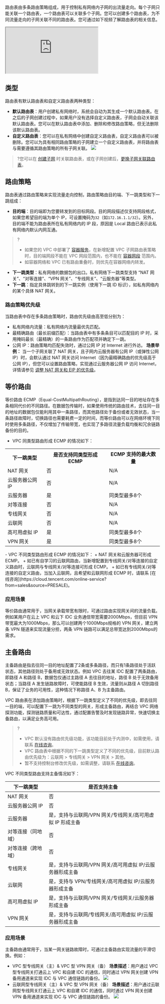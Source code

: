 路由表由多条路由策略组成，用于控制私有网络内子网的出流量走向。每个子网只能关联一个路由表，一个路由表可以关联多个子网。您可以创建多个路由表，为不同流量走向的子网关联不同的路由表。您可通过如下视频了解路由表的相关信息。
<div class="doc-video-mod"><iframe src="https://cloud.tencent.com/edu/learning/quick-play/2354-35381?source=gw.doc.media&withPoster=1&notip=1"></iframe></div>

## 类型
路由表有默认路由表和自定义路由表两种类型： 
- **默认路由表**：用户创建私有网络时，系统会自动为其生成一个默认路由表。在之后的子网创建过程中，如果用户没有选择自定义路由表，子网会自动关联该默认路由表。您可以在默认路由表中添加、删除和修改路由策略，但无法删除该默认路由表。
- **自定义路由表**：您可以在私有网络中创建自定义路由表，自定义路由表可以被删除。您可以为具有相同路由策略的子网建立一个自定义路由表，并将路由表与需要遵循其路由策略的所有子网关联。
![](https://main.qcloudimg.com/raw/bc48ff028c5004ec9fac718aeee30a9c.png)
>?您可以在 [创建子网](https://cloud.tencent.com/document/product/215/36517) 时关联路由表，或在子网创建后，[更换子网关联路由表](https://cloud.tencent.com/document/product/215/53531)。
>

## 路由策略
路由表通过路由策略来实现流量走向控制，路由策略由目的端、下一跳类型和下一跳组成：
- **目的端**：目的端即为您要转发到的目标网段。目的网段描述仅支持网段格式，如果您希望目的端为单个 IP，可设置掩码为`32`（如`172.16.1.1/32`）。另外，目的端不能为路由表所在私有网络内的 IP 段，原因是 Local 路由已表示此私有网络内默认内网互通。
>?
>+ 如果您的 VPC 中部署了 [容器服务](https://cloud.tencent.com/document/product/457/6759)，在新增配置 VPC 子网路由表策略时，目的端网段不能在 VPC 网段范围内，也不能在 [容器网段](https://cloud.tencent.com/document/product/457/50353) 范围内。
>+ 如容器网络和 VPC 已有路由重叠时，则优先在容器网络内转发。
- **下一跳类型**：私有网络的数据包的出口。私有网络下一跳类型支持 “NAT 网关”、“对等连接”、“VPN 网关”、“专线网关”、“云服务器”等类型。
- **下一跳**：指定具体跳转到的下一跳实例（使用下一跳 ID 标识），如私有网络内的某个具体 NAT 网关。


### 路由策略优先级
当路由表中存在多条路由策略时，路由优先级由高至低分别为：
- 私有网络内流量：私有网络内流量最优先匹配。
- 最精确路由（最长前缀匹配）：当路由表中有多条条目可以匹配目的 IP 时，采用掩码最长（最精确）的一条路由作为匹配项并确定下一跳。
- 公网 IP：路由策略均匹配失效时，通过公网 IP 对 Internet 进行外访。
**场景举例：**
当一个子网关联了 NAT 网关，且子网内云服务器有公网 IP（或弹性公网 IP）时，会默认通过 NAT 网关访问 Internet（因为最精确路由的优先级高于公网 IP），但您可以设置路由策略，实现通过云服务器公网 IP 访问 Internet，详情请参见 [调整 NAT 网关和 EIP 的优先级](https://cloud.tencent.com/document/product/552/30012)。

## 等价路由 
等价路由 ECMP（Equal-CostMultipathRouting），是指到达同一目的地址存在多条相同代价的不同路径。在数据包传输时，如果使用传统的路由技术，去往同一目的地址的数据包仅能利用其中一条路径，而其他路径处于备份或者无效状态，当一条路径故障时，切换路径也需要耗费一定的时间，而等价路由可以在网络环境下同时使用多条路径，不仅增加了传输带宽，也实现了多路径流量负载均衡和冗余链路备份的目的。

- VPC 同类型路由形成 ECMP 的情况如下：
<table>
<tr>
<th>下一跳类型</th>
<th>是否支持同类型形成 ECMP</th>
<th>ECMP 支持的最大数量</th>
</tr>
<tr>
<td>NAT 网关</td>
<td>否</td>
<td>N/A</td>
</tr>
<tr>
<td>云服务器公网 IP</td>
<td>否</td>
<td>N/A</td>
</tr>
<tr>
<td>云服务器</td>
<td>是</td>
<td>同类型最多8个</td>
</tr>
<tr>
<td>对等连接</td>
<td>否</td>
<td>N/A</td>
</tr>
<tr>
<td>专线网关</td>
<td>否</td>
<td> N/A</td>
</tr>
<tr>
<td>云联网</td>
<td>否</td>
<td> N/A</td>
</tr>
<tr>
<td>高可用虚拟 IP</td>
<td>是</td>
<td>同类型最多8个</td>
</tr>
<tr>
<td>VPN 网关</td>
<td>是</td>
<td>同类型最多8个</td>
</tr>
</table>
- VPC 不同类型路由形成 ECMP 的情况如下：
  + NAT 网关和云服务器可形成 ECMP。
  + 如已有自学习的云联网路由，当新增配置到专线网关/对等连接的自定义路由时，云联网与专线网关/对等连接可形成 ECMP。
  + 如已有专线网关/对等连接的自定义路由，当加入云联网，且希望和云联网形成 ECMP 时，请联系 [在线咨询](https://cloud.tencent.com/online-service?from=sales&source=PRESALE)。



### 应用场景
等价路由通常用于，当网关承载带宽有限时，可通过路由实现网关间的流量负载。例如某用户在云上 VPC 和云下 IDC 业务通信带宽需要2000Mbps，但目前 VPN 带宽最大为1000Mbps，那么可以创建两个1000Mbps规格的 VPN 网关，建立两条 VPN 隧道来实现流量分担，两条 VPN 链路可以满足总带宽达到2000Mbps的需求。

## 主备路由
主备路由是指去往同一目的地址配置了2条或多条路径，而只有1条路径处于活跃状态，其他路径则处于备用或无效状态。例如 VPC 去往某 IDC 配置了两条路由，即路径 A 和路径 B，数据包仅通过主路径 A 去往目的地址，路径 B 处于无效备用状态；当路径 A 发生链路故障时，可使能路径 B 生效，流量则从路径 A 切到路径 B，保证了业务的可用性，这种情况下称路径 A、B 为主备路由。

VPC 路由表在添加路由策略时，根据下一跳类型定义了不同的优先级，即去往同一目的端，可以配置下一跳为不同类型的网关，形成主备路由，再结合 VPC 网络探测功能，探测链路质量和可达性，通过配置告警及时发现链路异常，快速切换主备路由，以满足业务高可用。
>?
>+ VPC 默认没有路由优先级功能，该功能目前处于内测中，如需使用，请联系 [在线咨询](https://cloud.tencent.com/online-service?from=sales&source=PRESALE)。
>+ VPC 路由表中根据不同的下一跳类型定义了不同的优先级，目前默认路由优先级为：云联网 > 专线网关 > VPN 网关 > 其他。
>+ 暂不支持控制台修改优先级，如需调整，请联系 [在线咨询](https://cloud.tencent.com/online-service?from=sales&source=PRESALE)。

VPC 不同类型路由支持主备情况如下：

| 下一跳类型         | 是否支持主备                                            |
| ------------------ | ------------------------------------------------------- |
| NAT 网关            | 否                                                      |
| 云服务器公网 IP     | 否                                                      |
| 云服务器           | 是，支持与云联网/VPN 网关/专线网关/高可用虚拟 IP 形成主备  |
| 对等连接（同地域） | 否                                                      |
| 对等连接（跨地域） | 否                                                      |
| 专线网关           | 是，支持与云联网/VPN 网关/高可用虚拟 IP/云服务器形成主备  |
| 云联网             | 是，支持与 VPN/专线网关/高可用虚拟 IP/云服务器形成主备    |
| 高可用虚拟 IP       | 是，支持与云联网/VPN 网关/专线网关/云服务器形成主备      |
| VPN 网关            | 是，支持与云联网/专线网关/高可用虚拟 IP/云服务器形成主备 |


### 应用场景
主备路由通常用于，当某一网关链路故障时，可通过主备路由实现流量的平滑切换。例如：
+ VPC 型专线网关（主）& VPC 型 VPN 网关（备）
  **场景描述**：用户通过 VPC 型专线网关打通云上 VPC 和自建 IDC 的通信，同时通过 VPN 网关创建 VPN 备用通道来实现 IDC 与 VPC 通信链路的备份。
  ![](https://main.qcloudimg.com/raw/6371959ca33fe42ac9dfc3c62529bb87.png)
+ 云联网型专线网关（主）& VPC 型 VPN 网关（备）
  **场景描述**：用户通过云联网型专线网关打通云上 VPC 和自建 IDC 的通信，同时通过 VPN 网关创建 VPN 备用通道来实现 IDC 与 VPC 通信链路的备份。
	![](https://main.qcloudimg.com/raw/92f84ee71e0a12212b95641bf76b5bee.png)
